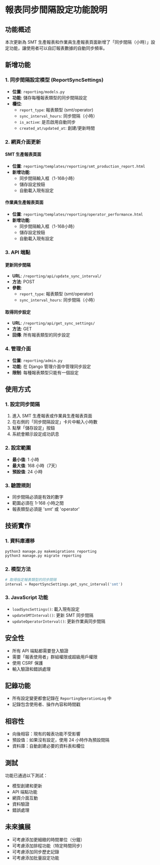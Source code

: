# 報表同步間隔設定功能說明

## 功能概述

本次更新為 SMT 生產報表和作業員生產報表頁面新增了「同步間隔（小時）」設定功能，讓使用者可以自訂報表數據的自動同步頻率。

## 新增功能

### 1. 同步間隔設定模型 (ReportSyncSettings)

- **位置**: `reporting/models.py`
- **功能**: 儲存每種報表類型的同步間隔設定
- **欄位**:
  - `report_type`: 報表類型 (smt/operator)
  - `sync_interval_hours`: 同步間隔（小時）
  - `is_active`: 是否啟用自動同步
  - `created_at/updated_at`: 創建/更新時間

### 2. 網頁介面更新

#### SMT 生產報表頁面
- **位置**: `reporting/templates/reporting/smt_production_report.html`
- **新增功能**:
  - 同步間隔輸入框（1-168小時）
  - 儲存設定按鈕
  - 自動載入現有設定

#### 作業員生產報表頁面
- **位置**: `reporting/templates/reporting/operator_performance.html`
- **新增功能**:
  - 同步間隔輸入框（1-168小時）
  - 儲存設定按鈕
  - 自動載入現有設定

### 3. API 端點

#### 更新同步間隔
- **URL**: `/reporting/api/update_sync_interval/`
- **方法**: POST
- **參數**:
  - `report_type`: 報表類型 (smt/operator)
  - `sync_interval_hours`: 同步間隔（小時）

#### 取得同步設定
- **URL**: `/reporting/api/get_sync_settings/`
- **方法**: GET
- **回傳**: 所有報表類型的同步設定

### 4. 管理介面

- **位置**: `reporting/admin.py`
- **功能**: 在 Django 管理介面中管理同步設定
- **限制**: 每種報表類型只能有一個設定

## 使用方式

### 1. 設定同步間隔

1. 進入 SMT 生產報表或作業員生產報表頁面
2. 在右側的「同步間隔設定」卡片中輸入小時數
3. 點擊「儲存設定」按鈕
4. 系統會顯示設定成功訊息

### 2. 設定範圍

- **最小值**: 1 小時
- **最大值**: 168 小時（7天）
- **預設值**: 24 小時

### 3. 驗證規則

- 同步間隔必須是有效的數字
- 範圍必須在 1-168 小時之間
- 報表類型必須是 'smt' 或 'operator'

## 技術實作

### 1. 資料庫遷移

```bash
python3 manage.py makemigrations reporting
python3 manage.py migrate reporting
```

### 2. 模型方法

```python
# 取得指定報表類型的同步間隔
interval = ReportSyncSettings.get_sync_interval('smt')
```

### 3. JavaScript 功能

- `loadSyncSettings()`: 載入現有設定
- `updateSMTInterval()`: 更新 SMT 同步間隔
- `updateOperatorInterval()`: 更新作業員同步間隔

## 安全性

- 所有 API 端點都需要登入驗證
- 需要「報表使用者」群組權限或超級用戶權限
- 使用 CSRF 保護
- 輸入驗證和錯誤處理

## 記錄功能

- 所有設定變更都會記錄在 `ReportingOperationLog` 中
- 記錄包含使用者、操作內容和時間戳

## 相容性

- 向後相容：現有的報表功能不受影響
- 預設值：如果沒有設定，使用 24 小時作為預設間隔
- 資料庫：自動創建必要的資料表和欄位

## 測試

功能已通過以下測試：
- 模型創建和更新
- API 端點功能
- 網頁介面互動
- 資料驗證
- 錯誤處理

## 未來擴展

- 可考慮添加更細緻的時間單位（分鐘）
- 可考慮添加排程功能（特定時間同步）
- 可考慮添加同步歷史記錄
- 可考慮添加批量設定功能 